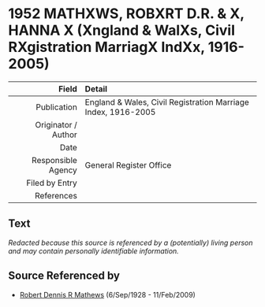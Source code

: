 ﻿---
layout: page
permalink: /sources/s74855856
---

# 1952 MATHXWS, ROBXRT D.R. & X, HANNA X (Xngland & WalXs, Civil RXgistration MarriagX IndXx, 1916-2005)

Field | Detail
---:|:---
Publication | England & Wales, Civil Registration Marriage Index, 1916-2005
Originator / Author | 
Date | 
Responsible Agency | General Register Office
Filed by Entry | 
References | 

## Text

_Redacted because this source is referenced by a (potentially) living person and may contain personally identifiable information._

## Source Referenced by

* [Robert Dennis R Mathews](../people/@58223940@-robert-dennis-r-mathews-b1928-9-6-d2009-2-11.md) (6/Sep/1928 - 11/Feb/2009)
